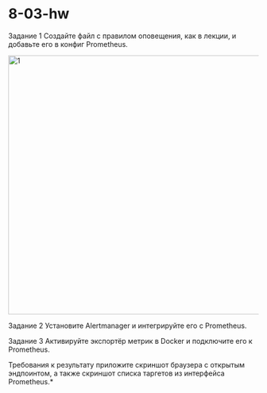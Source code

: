 # 8-03-hw
Задание 1
Создайте файл с правилом оповещения, как в лекции, и добавьте его в конфиг Prometheus.

<img width="522" alt="1" src="https://github.com/user-attachments/assets/443181b5-aadb-49e3-b1e2-7fa20aae7b07" />

 Задание 2
Установите Alertmanager и интегрируйте его с Prometheus.


 Задание 3
Активируйте экспортёр метрик в Docker и подключите его к Prometheus.

Требования к результату
 приложите скриншот браузера с открытым эндпоинтом, а также скриншот списка таргетов из интерфейса Prometheus.*

